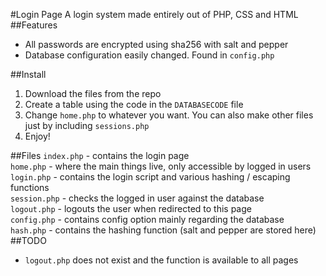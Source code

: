 #Login Page
A login system made entirely out of PHP, CSS and HTML
##Features
 - All passwords are encrypted using sha256 with salt and pepper
 - Database configuration easily changed. Found in `config.php`

##Install
 1. Download the files from the repo
 2. Create a table using the code in the `DATABASECODE` file
 3. Change `home.php` to whatever you want. You can also make other files just by including `sessions.php`
 4. Enjoy!
 
##Files
`index.php` - contains the login page  
`home.php` - where the main things live, only accessible by logged in users  
`login.php` - contains the login script and various hashing / escaping functions  
`session.php` - checks the logged in user against the database  
`logout.php` - logouts the user when redirected to this page  
`config.php` - contains config option mainly regarding the database  
`hash.php` - contains the hashing function (salt and pepper are stored here)
##TODO
 - `logout.php` does not exist and the function is available to all pages
